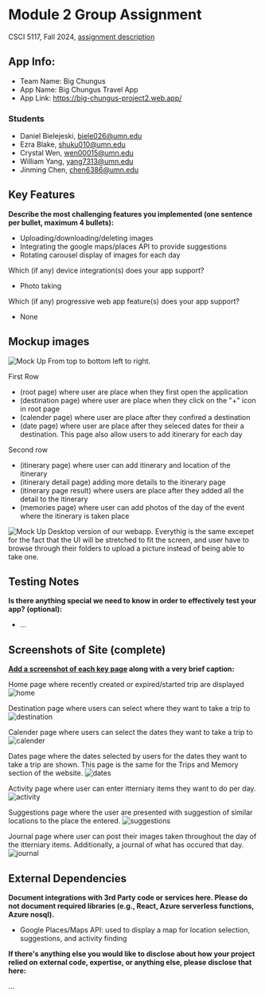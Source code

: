 # Module 2 Group Assignment

CSCI 5117, Fall 2024, [assignment description](https://canvas.umn.edu/courses/460699/pages/project-2)

## App Info:

* Team Name: Big Chungus
* App Name:  Big Chungus Travel App
* App Link: https://big-chungus-project2.web.app/

### Students


* Daniel Bielejeski, biele026@umn.edu
* Ezra Blake, shuku010@umn.edu
* Crystal Wen, wen00015@umn.edu
* William Yang, yang7313@umn.edu
* Jinming Chen, chen6386@umn.edu

## Key Features

**Describe the most challenging features you implemented
(one sentence per bullet, maximum 4 bullets):**

* Uploading/downloading/deleting images
* Integrating the google maps/places API to provide suggestions
* Rotating carousel display of images for each day

Which (if any) device integration(s) does your app support?
  
* Photo taking

Which (if any) progressive web app feature(s) does your app support?

* None


## Mockup images
![Mock Up](./mockup/Mockup.png?raw=true)
From top to bottom left to right. 

First Row
* (root page) where user are place when they first open the application
* (destination page) where user are place when they click on the "+" icon in root page
* (calender page) where user are place after they confired a destination
* (date page) where user are place after they seleced dates for their a destination. This page also allow users to add itinerary for each day

Second row
* (itinerary page) where user can add itinerary and location of the itinerary
* (itinerary detail page) adding more details to the itinerary page
* (itinerary page result) where users are place after they added all the detail to the itinerary
* (memories page) where user can add photos of the day of the event where the itinerary is taken place


![Mock Up](./mockup/desktop.png?raw=true)
Desktop version of our webapp. Everythig is the same excepet for the fact that the UI will be stretched to fit the screen, and user have to browse through their folders to upload a picture instead of being able to take one.


## Testing Notes

**Is there anything special we need to know in order to effectively test your app? (optional):**

* ...



## Screenshots of Site (complete)

**[Add a screenshot of each key page](https://stackoverflow.com/questions/10189356/how-to-add-screenshot-to-readmes-in-github-repository)
along with a very brief caption:**

Home page where recently created or expired/started trip are displayed
![home](./screenshot/home.png?raw=true)


Destination page where users can select where they want to take a trip to
![destination](./screenshot/destination.png?raw=true)


Calender page where users can select the dates they want to take a trip to
![calender](./screenshot/calender.png?raw=true)


Dates page where the dates selected by users for the dates they want to take a trip are shown. This page is the same for the Trips and Memory section of the website.
![dates](./screenshot/dates.png?raw=true)


Activity page where user can enter itterniary items they want to do per day.
![activity](./screenshot/activity.png?raw=true)

Suggestions page where the user are presented with suggestion of similar locations to the place the entered.
![suggestions](./screenshot/suggestions.png?raw=true)


Journal page where user can post their images taken throughout the day of the itterniary items. Additionally, a journal of what has occured that day. 
![journal](./screenshot/journal.png?raw=true)




## External Dependencies

**Document integrations with 3rd Party code or services here.
Please do not document required libraries (e.g., React, Azure serverless functions, Azure nosql).**

* Google Places/Maps API: used to display a map for location selection, suggestions, and activity finding

**If there's anything else you would like to disclose about how your project
relied on external code, expertise, or anything else, please disclose that
here:**

...
